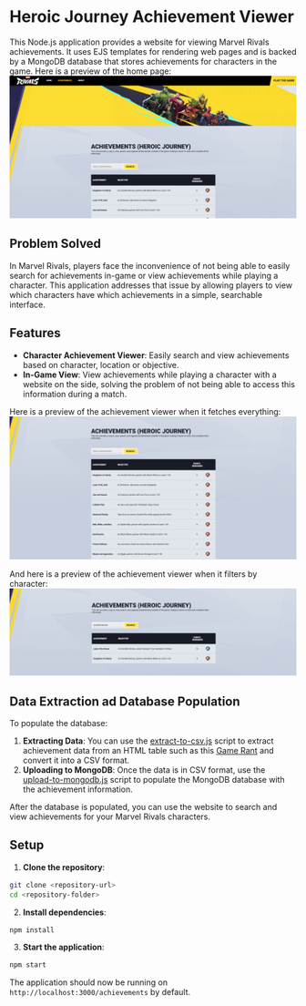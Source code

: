 # Heroic Journey Achievement Viewer
This Node.js application provides a website for viewing Marvel Rivals achievements. It uses EJS templates for rendering web pages and is backed by a MongoDB database that stores achievements for characters in the game. Here is a preview of the home page:
![Home Page](readme_images/img-1.png)

## Problem Solved
In Marvel Rivals, players face the inconvenience of not being able to easily search for achievements in-game or view achievements while playing a character. This application addresses that issue by allowing players to view which characters have which achievements in a simple, searchable interface.

## Features
* **Character Achievement Viewer**: Easily search and view achievements based on character, location or objective.
* **In-Game View**: View achievements while playing a character with a website on the side, solving the problem of not being able to access this information during a match.

Here is a preview of the achievement viewer when it fetches everything:
![Achievement Viewer](readme_images/img-2.png)

And here is a preview of the achievement viewer when it filters by character:
![Achievement Viewer Filtered](readme_images/img-3.png)

## Data Extraction ad Database Population
To populate the database:
1. **Extracting Data**: You can use the [extract-to-csv.js](extract-to-csv.js) script to extract achievement data from an HTML table such as this [Game Rant](https://gamerant.com/marvel-rivals-all-heroic-journey-achievements-rewards-skins/) and convert it into a CSV format.
2. **Uploading to MongoDB**: Once the data is in CSV format, use the [upload-to-mongodb.js](upload-to-mongodb.js) script to populate the MongoDB database with the achievement information.

After the database is populated, you can use the website to search and view achievements for your Marvel Rivals characters.

## Setup
1. **Clone the repository**:
```bash
git clone <repository-url>
cd <repository-folder>
```

2. **Install dependencies**:
```bash
npm install
```

3. **Start the application**:
```bash
npm start
```

The application should now be running on `http://localhost:3000/achievements` by default.